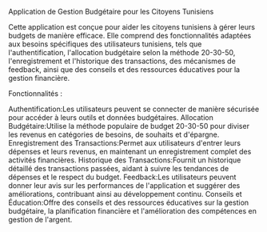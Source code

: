 Application de Gestion Budgétaire pour les Citoyens Tunisiens


Cette application est conçue pour aider les citoyens tunisiens à gérer leurs budgets de manière efficace. Elle comprend des fonctionnalités adaptées aux besoins spécifiques des utilisateurs tunisiens, tels que l'authentification, l'allocation budgétaire selon la méthode 20-30-50, l'enregistrement et l'historique des transactions, des mécanismes de feedback, ainsi que des conseils et des ressources éducatives pour la gestion financière.

Fonctionnalités : 

Authentification:Les utilisateurs peuvent se connecter de manière sécurisée pour accéder à leurs outils et données budgétaires.
Allocation Budgétaire:Utilise la méthode populaire de budget 20-30-50 pour diviser les revenus en catégories de besoins, de souhaits et d'épargne.
Enregistrement des Transactions:Permet aux utilisateurs d'entrer leurs dépenses et leurs revenus, en maintenant un enregistrement complet des activités financières.
Historique des Transactions:Fournit un historique détaillé des transactions passées, aidant à suivre les tendances de dépenses et le respect du budget.
Feedback:Les utilisateurs peuvent donner leur avis sur les performances de l'application et suggérer des améliorations, contribuant ainsi au développement continu.
Conseils et Éducation:Offre des conseils et des ressources éducatives sur la gestion budgétaire, la planification financière et l'amélioration des compétences en gestion de l'argent.
